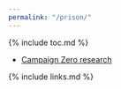 ```yaml
---
permalink: "/prison/"
---
```


{% include toc.md %}

-   [Campaign Zero research](https://www.joincampaignzero.org/research)

{% include links.md %}
